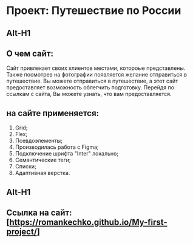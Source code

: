 # Проект: **Путешествие по России**

## Alt-H1

## О чем сайт:

Сайт привлекает своих клиентов местами, котороые представлены. Также посмотрев на фотографии появляется желание отправиться в путешествие. Вы можете отправиться в путешествие, а этот сайт предоставляет возможность облегчить подготовку. Перейдя по ссылкам с сайта, Вы можете узнать, что вам предоставляется.

## на сайте применяется:

1. Grid;
2. Flex;
3. Псевдоэлементы;
4. Производилась работа с Figma;
5. Подключение шрифта "Inter" локально;
6. Семантические теги;
7. Списки;
8. Адаптивная верстка.

## Alt-H1

## **Ссылка на сайт: [https://romankechko.github.io/My-first-project/]**
